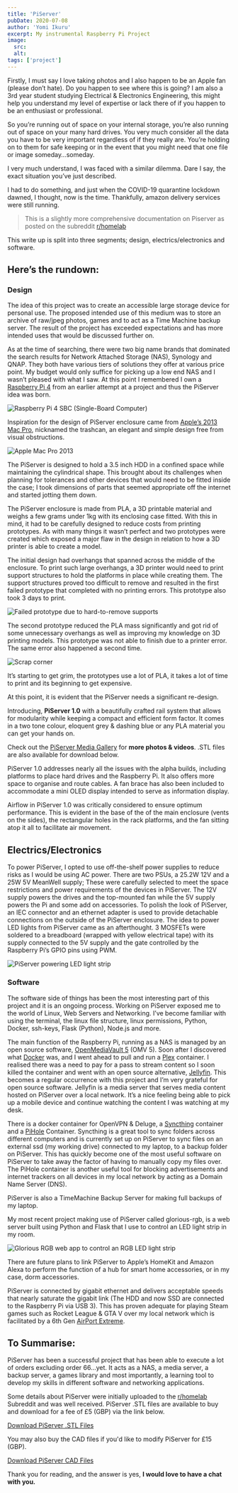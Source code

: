 ```yaml
---
title: 'PiServer'
pubDate: 2020-07-08
author: 'Yomi Ikuru'
excerpt: My instrumental Raspberry Pi Project
image:
  src:
  alt:
tags: ['project']
---
```


Firstly, I must say I love taking photos and I also happen to be an Apple fan (please don’t hate). Do you happen to see where this is going? I am also a 3rd year student studying Electrical & Electronics Engineering, this might help you understand my level of expertise or lack there of if you happen to be an enthusiast or professional.

So you’re running out of space on your internal storage, you’re also running out of space on your many hard drives. You very much consider all the data you have to be very important regardless of if they really are. You’re holding on to them for safe keeping or in the event that you might need that one file or image someday…someday.

I very much understand, I was faced with a similar dilemma. Dare I say, the exact situation you’ve just described.

I had to do something, and just when the COVID-19 quarantine lockdown dawned, I thought, now is the time. Thankfully, amazon delivery services were still running.

> This is a slightly more comprehensive documentation on Piserver as posted on the subreddit [r/homelab](https://www.reddit.com/r/homelab/comments/gjm2or/my_first_mini_uni_home_server_putting_the)

This write up is split into three segments; design, electrics/electronics and software.

## Here’s the rundown:

### Design

The idea of this project was to create an accessible large storage device for personal use. The proposed intended use of this medium was to store an archive of raw/jpeg photos, games and to act as a Time Machine backup server. The result of the project has exceeded expectations and has more intended uses that would be discussed further on.

As at the time of searching, there were two big name brands that dominated the search results for Network Attached Storage (NAS), Synology and QNAP. They both have various tiers of solutions they offer at various price point. My budget would only suffice for picking up a low end NAS and I wasn’t pleased with what I saw. At this point I remembered I own a [Raspberry Pi 4](https://www.raspberrypi.org) from an earlier attempt at a project and thus the PiServer idea was born.

<img src="" alt="Raspberry Pi 4 SBC (Single-Board Computer)" />

Inspiration for the design of PiServer enclosure came from [Apple’s 2013 Mac Pro](https://www.apple.com/mac-pro-2013/specs), nicknamed the trashcan, an elegant and simple design free from visual obstructions.

<img src="" alt="Apple Mac Pro 2013" />

The PiServer is designed to hold a 3.5 inch HDD in a confined space while maintaining the cylindrical shape. This brought about its challenges when planning for tolerances and other devices that would need to be fitted inside the case; I took dimensions of parts that seemed appropriate off the internet and started jotting them down.

The PiServer enclosure is made from PLA, a 3D printable material and weighs a few grams under 1kg with its enclosing case fitted. With this in mind, it had to be carefully designed to reduce costs from printing prototypes. As with many things it wasn’t perfect and two prototypes were created which exposed a major flaw in the design in relation to how a 3D printer is able to create a model.

The initial design had overhangs that spanned across the middle of the enclosure. To print such large overhangs, a 3D printer would need to print support structures to hold the platforms in place while creating them. The support structures proved too difficult to remove and resulted in the first failed prototype that completed with no printing errors. This prototype also took 3 days to print.

<img src="" alt="Failed prototype due to hard-to-remove supports" />

The second prototype reduced the PLA mass significantly and got rid of some unnecessary overhangs as well as improving my knowledge on 3D printing models. This prototype was not able to finish due to a printer error. The same error also happened a second time.

<img src="" alt="Scrap corner" />

It’s starting to get grim, the prototypes use a lot of PLA, it takes a lot of time to print and its beginning to get expensive.

At this point, it is evident that the PiServer needs a significant re-design.

Introducing, **PiServer 1.0** with a beautifully crafted rail system that allows for modularity while keeping a compact and efficient form factor. It comes in a two tone colour, eloquent grey & dashing blue or any PLA material you can get your hands on.

Check out the [PiServer Media Gallery](https://yomis.blog/piserver-gallery) for **more photos & videos**.
.STL files are also available for download below.

PiServer 1.0 addresses nearly all the issues with the alpha builds, including platforms to place hard drives and the Raspberry Pi. It also offers more space to organise and route cables. A fan brace has also been included to accommodate a mini OLED display intended to serve as information display.

Airflow in PiServer 1.0 was critically considered to ensure optimum performance. This is evident in the base of the of the main enclosure (vents on the sides), the rectangular holes in the rack platforms, and the fan sitting atop it all to facilitate air movement.

## Electrics/Electronics

To power PiServer, I opted to use off-the-shelf power supplies to reduce risks as I would be using AC power. There are two PSUs, a 25.2W 12V and a 25W 5V MeanWell supply; These were carefully selected to meet the space restrictions and power requirements of the devices in PiServer. The 12V supply powers the drives and the top-mounted fan while the 5V supply powers the Pi and some add on accessories. To polish the look of PiServer, an IEC connector and an ethernet adapter is used to provide detachable connections on the outside of the PiServer enclosure. The idea to power LED lights from PiServer came as an afterthought. 3 MOSFETs were soldered to a breadboard (wrapped with yellow electrical tape) with its supply connected to the 5V supply and the gate controlled by the Raspberry Pi’s GPIO pins using PWM.

<img src="" alt="PiServer powering LED light strip" />

### Software

The software side of things has been the most interesting part of this project and it is an ongoing process. Working on PiServer exposed me to the world of Linux, Web Servers and Networking. I’ve become familiar with using the terminal, the linux file structure, linux permissions, Python, Docker, ssh-keys, Flask (Python), Node.js and more.

The main function of the Raspberry Pi, running as a NAS is managed by an open source software, [OpenMediaVault 5](https://www.openmediavault.org) (OMV 5). Soon after I discovered what [Docker](https://www.docker.com) was, and I went ahead to pull and run a [Plex](https://www.plex.tv) container. I realised there was a need to pay for a pass to stream content so I soon killed the container and went with an open source alternative, [Jellyfin](https://jellyfin.org). This becomes a regular occurrence with this project and I’m very grateful for open source software. Jellyfin is a media server that serves media content hosted on PiServer over a local network. It’s a nice feeling being able to pick up a mobile device and continue watching the content I was watching at my desk.

There is a docker container for OpenVPN & Deluge, a [Syncthing](https://syncthing.net) container and a [PiHole](https://pi-hole.net) Container. Syncthing is a great tool to sync folders across different computers and is currently set up on PiServer to sync files on an external ssd (my working drive) connected to my laptop, to a backup folder on PiServer. This has quickly become one of the most useful software on PiServer to take away the factor of having to manually copy my files over. The PiHole container is another useful tool for blocking advertisements and internet trackers on all devices in my local network by acting as a Domain Name Server (DNS).

PiServer is also a TimeMachine Backup Server for making full backups of my laptop.

My most recent project making use of PiServer called glorious-rgb, is a web server built using Python and Flask that I use to control an LED light strip in my room.

<img src="" alt="Glorious RGB web app to control an RGB LED light strip" />

There are future plans to link PiServer to Apple’s HomeKit and Amazon Alexa to perform the function of a hub for smart home accessories, or in my case, dorm accessories.

PiServer is connected by gigabit ethernet and delivers acceptable speeds that nearly saturate the gigabit link (The HDD and now SSD are connected to the Raspberry Pi via USB 3). This has proven adequate for playing Steam games such as Rocket League & GTA V over my local network which is facilitated by a 6th Gen [AirPort Extreme](https://support.apple.com/kb/sp680?locale=en_GB).

## To Summarise:

PiServer has been a successful project that has been able to execute a lot of orders excluding order 66...yet. It acts as a NAS, a media server, a backup server, a games library and most importantly, a learning tool to develop my skills in different software and networking applications.

Some details about PiServer were initially uploaded to the [r/homelab](https://www.reddit.com/r/homelab/comments/gjm2or/my_first_mini_uni_home_server_putting_the) Subreddit and was well received. PiServer .STL files are available to buy and download for a fee of £5 (GBP) via the link below.

[Download PiServer .STL Files](https://shoppy.gg/product/kTflEvf)

You may also buy the CAD files if you'd like to modify PiServer for £15 (GBP).

[Download PiServer CAD Files](https://shoppy.gg/product/mUQiYFw)

Thank you for reading, and the answer is yes, **I would love to have a chat with you.**
